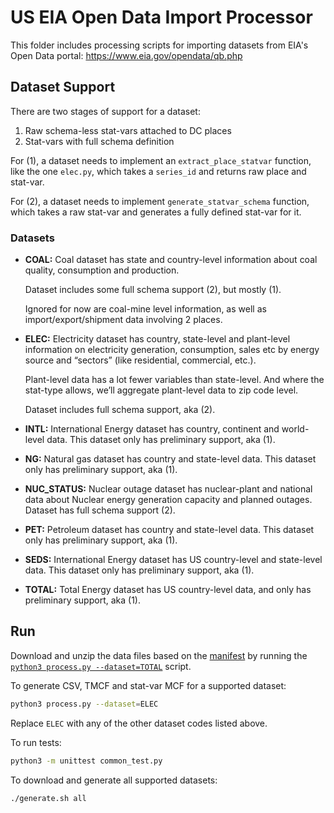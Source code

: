 
# US EIA Open Data Import Processor

This folder includes processing scripts for importing datasets from EIA's Open
Data portal: https://www.eia.gov/opendata/qb.php

## Dataset Support

There are two stages of support for a dataset:
1. Raw schema-less stat-vars attached to DC places
2. Stat-vars with full schema definition

For (1), a dataset needs to implement an `extract_place_statvar` function, like
the one `elec.py`, which takes a `series_id` and returns raw place and stat-var.

For (2), a dataset needs to implement `generate_statvar_schema` function, which
takes a raw stat-var and generates a fully defined stat-var for it.

### Datasets

* **COAL:** Coal dataset has state and country-level information about coal
  quality, consumption and production.

  Dataset includes some full schema support (2), but mostly (1).

  Ignored for now are coal-mine level information, as well as
  import/export/shipment data involving 2 places.

* **ELEC:** Electricity dataset has country, state-level and plant-level
  information on electricity generation, consumption, sales etc by energy source
  and “sectors” (like residential, commercial, etc.).

  Plant-level data has a lot fewer variables than state-level. And where the
  stat-type allows, we’ll aggregate plant-level data to zip code level.

  Dataset includes full schema support, aka (2).

* **INTL:** International Energy dataset has country, continent and world-level
  data. This dataset only has preliminary support, aka (1).

* **NG:** Natural gas dataset has country and state-level data. This dataset
  only has preliminary support, aka (1).

* **NUC_STATUS:** Nuclear outage dataset has nuclear-plant and national data about
  Nuclear energy generation capacity and planned outages.  Dataset has full
  schema support (2).

* **PET:** Petroleum dataset has country and state-level data. This dataset only
  has preliminary support, aka (1).

* **SEDS:** International Energy dataset has US country-level and state-level
  data. This dataset only has preliminary support, aka (1).

* **TOTAL:** Total Energy dataset has US country-level data, and only has
  preliminary support, aka (1).

## Run

Download and unzip the data files based on the
[manifest](https://api.eia.gov/bulk/manifest.txt) by running the
[`python3 process.py --dataset=TOTAL`](https://github.com/datacommonsorg/data/blob/master/scripts/us_eia/opendata/process.py)
script.

To generate CSV, TMCF and stat-var MCF for a supported dataset:

```bash
python3 process.py --dataset=ELEC
```

Replace `ELEC` with any of the other dataset codes listed above.

To run tests:

```bash
python3 -m unittest common_test.py
```

To download and generate all supported datasets:

```bash
./generate.sh all
```
